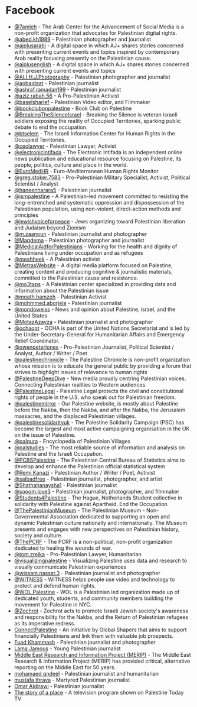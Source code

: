 # Facebook


- [@7amleh](https://facebook.com/7amleh) - The Arab Center for the Advancement of Social Media is a non-profit organization that advocates for Palestinian digital rights.
- [@abed.kh1989](https://www.facebook.com/abed.kh1989) - Palestinian photographer and journalist
- [@ajplusarabi](https://www.facebook.com/ajplusarabi) - A digital space in which AJ+ shares stories concerned with presenting current events and topics inspired by contemporary Arab reality focusing presently on the Palestinian cause.
- [@ajplusenglish](https://www.facebook.com/ajplusenglish) - A digital space in which AJ+ shares stories concerned with presenting current events and topics
- [@ALI.H.J.Photography](https://www.facebook.com/ALI.H.J.Photography) - Palestinian photographer and journalist
- [@aobaidaat](https://www.facebook.com/aobaidaat) - Palestinian journalist
- [@ashraf.ramadan199](https://www.facebook.com/ashraf.ramadan199) - Palestinian journalist
- [@aziz.rabah.56](https://www.facebook.com/aziz.rabah.56) - A Pro-Palestinian Activist
- [@baselsharief](https://www.facebook.com/baselsharief) - Palestinian Video editor, and Filmmaker
- [@bookclubonpalestine](https://www.facebook.com/groups/bookclubonpalestine) - Book Club on Palestine
- [@BreakingTheSilenceIsrael](https://www.facebook.com/BreakingTheSilenceIsrael) - Breaking the Silence is veteran israeli soldiers exposing the reality of Occupied Territories, sparking public debate to end the occupation.
- [@btselem](https://www.facebook.com/btselem) - The Israeli Information Center for Human Rights in the Occupied Territories.
- [@ceolawyer](https://www.facebook.com/ceolawyer) - Palestinian Lawyer, Activist
- [@electronicintifada](https://www.facebook.com/electronicintifada) - The Electronic Intifada is an independent online news publication and educational resource focusing on Palestine, its people, politics, culture and place in the world.
- [@EuroMedHR](https://www.facebook.com/EuroMedHR) - Euro-Mediterranean Human Rights Monitor
- [@greg.stoker.7583](https://www.facebook.com/greg.stoker.7583) - Pro-Palestinian Military Specialist, Activist, Political Scientist / Analyst
- [@haneenharara5](https://www.facebook.com/haneenharara5) - Palestinian journalist
- [@ismpalestine](https://www.facebook.com/ismpalestine) - A Palestinian-led movement committed to resisting the long-entrenched and systematic oppression and dispossession of the Palestinian population, using non-violent, direct-action methods and principles
- [@jewishvoiceforpeace](https://web.facebook.com/jewishvoiceforpeace) - Jews organizing toward Palestinian liberation and Judaism beyond Zionism
- [@m.zaanoun](https://www.facebook.com/m.zaanoun) - Palestinian journalist and photographer
- [@Maqdema](https://www.facebook.com/Maqdema) - Palestinian photographer and journalist
- [@MedicalAidforPalestinians](https://www.facebook.com/MedicalAidforPalestinians) - Working for the health and dignity of Palestinians living under occupation and as refugees
- [@meshheek](https://www.facebook.com/profile.php?id=61554700215103) - A Palestinian activist
- [@MetrasWebsite](https://www.facebook.com/MetrasWebsite) - A digital media platform focused on Palestine, creating content and producing cognitive & journalistic materials, committed to the Palestinian cause and resistance.
- [@mo3taps](https://www.facebook.com/mo3taps) - A Palestinian center specialized in providing data and information about the Palestinian issue
- [@moath.hamzeh](https://www.facebook.com/moath.hamzeh) - Palestinian Activist
- [@mohmmed.aborjela](https://www.facebook.com/mohmmed.aborjela/) - Palestinian journalist
- [@mondoweiss](https://www.facebook.com/mondoweiss) - News and opinion about Palestine, israel, and the United States
- [@MotazAzayza](https://www.facebook.com/MotazAzayza/) - Palestinian journalist and photographer
- [@ochaopt](https://www.facebook.com/ochaopt) - OCHA is part of the United Nations Secretariat and is led by the Under-Secretary-General for Humanitarian Affairs and Emergency Relief Coordinator.
- [@owenpeterjones](https://www.facebook.com/owenpeterjones) - Pro-Palestinian Journalist, Political Scientist / Analyst, Author / Writer / Poet
- [@palestinechronicle](https://www.facebook.com/palestinechronicle) - The Palestine Chronicle is non-profit organization whose mission is to educate the general public by providing a forum that strives to highlight issues of relevance to human rights
- [@PalestineDeepDive](https://www.facebook.com/PalestineDeepDive) - New media proudly centring Palestinian voices. Connecting Palestinian realities to Western audiences.
- [@PalestineLegal](https://www.facebook.com/PalestineLegal) - Palestine Legal protects the civil and constitutional rights of people in the U.S. who speak out for Palestinian freedom.
- [@palestinemirror](https://www.facebook.com/palestinemirror) - Our Palestine website, is mostly about Palestine before the Nakba, then the Nakba, and after the Nakba, the Jerusalem massacres, and the displaced Palestinian villages.
- [@palestinesolidarityuk](https://www.facebook.com/palestinesolidarityuk) - The Palestine Solidarity Campaign (PSC) has become the largest and most active campaigning organisation in the UK on the issue of Palestine.
- [@palqura](https://www.facebook.com/palqura) - Encyclopedia of Palestinian Villages
- [@palstudies](https://www.facebook.com/palstudies) - The most reliable source of information and analysis on Palestine and the Israeli Occupation.
- [@PCBSPalestine](https://www.facebook.com/PCBSPalestine) - The Palestinian Central Bureau of Statistics aims to develop and enhance the Palestinian official statistical system
- [@Remi Kanazi](https://www.facebook.com/profile.php?id=100004038072521) - Palestinian Author / Writer / Poet, Activist
- [@salbadfree](https://www.facebook.com/salbadfree) - Palestinian journalist, photographer, and artist
- [@Shathahanaysha1](https://www.facebook.com/Shathahanaysha1) - Palestinian journalist
- [@sooom.love3](https://www.facebook.com/sooom.love3/) - Palestinian journalist, photographer, and filmmaker
- [@Students4Palestine](https://www.facebook.com/Students4Palestine) - The Hague, Netherlands Student collective in solidarity with Palestine against Apartheid. End the Occupation
- [@ThePalestinianMuseum](https://www.facebook.com/ThePalestinianMuseum) - The Palestinian Museum - Non-Governmental Association dedicated to supporting an open and dynamic Palestinian culture nationally and internationally. The Museum presents and engages with new perspectives on Palestinian history, society and culture.
- [@ThePCRF](https://www.facebook.com/ThePCRF) - The PCRF is a non-political, non-profit organization dedicated to healing the wounds of war.
- [@tom.zreika](https://www.facebook.com/tom.zreika) - Pro-Palestinian Lawyer, Humanitarian
- [@visualizingpalestine](https://www.facebook.com/visualizingpalestine) - Visualizing Palestine uses data and research to visually communicate Palestinian experiences
- [@wissam.nassar.3](https://www.facebook.com/wissam.nassar.3) - Palestinian journalist and photographer
- [@WITNESS](https://www.facebook.com/WITNESS) - WITNESS helps people use video and technology to protect and defend human rights.
- [@WOL.Palestine](https://www.facebook.com/WOL.Palestine) - WOL is a Palestinian led organization made up of dedicated youth, students, and community members building the movement for Palestine in NYC.
- [@Zochrot](https://www.facebook.com/Zochrot) - Zochrot acts to promote Israeli Jewish society's awareness and responsibility for the Nakba, and the Return of Palestinian refugees as its imperative redress.
- [ConnectPalestine](https://www.facebook.com/profile.php?id=61554641351624) - An initiative by Global Shapers that aims to support financially Palestinians and link them with valuable job prospects.
- [Fuad Khammash](https://www.facebook.com/profile.php?id=100008620265486) - Palestinian journalist and photographer
- [Lama Jamous](https://www.facebook.com/profile.php?id=61555172161542) - Young Palestinian journalist
- [Middle East Research and Information Project (MERIP)](https://www.facebook.com/MERIP1971) - The Middle East Research & Information Project (MERIP) has provided critical, alternative reporting on the Middle East for 50 years.
- [mohamaed qndeel](https://www.facebook.com/profile.php?id=100049537724279) - Palestinian journalist and humanitarian
- [mustafa thraya](https://www.facebook.com/profile.php?id=61552654074781) - Martyred Palestinian journalist
- [Omar Aldirawi](https://www.facebook.com/profile.php?id=100037364133094) - Palestinian journalist
- [The story of a place](https://www.facebook.com/profile.php?id=100091433312142) - A television program shown on Palestine Today TV
